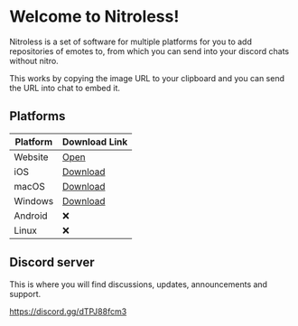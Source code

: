 # Welcome to Nitroless!

Nitroless is a set of software for multiple platforms for you to add repositories of emotes to, from which you can send into your discord chats without nitro.

This works by copying the image URL to your clipboard and you can send the URL into chat to embed it. 

## Platforms
| Platform    | Download Link |
| ----------- | ------------- |
| Website     | [Open](https://nitroless.github.io)          |
| iOS         | [Download](https://github.com/Nitroless/Nitroless-Apple/releases)      |
| macOS       | [Download](https://github.com/Nitroless/Nitroless-Apple/releases)      |
| Windows     | [Download](https://github.com/Nitroless/nitroless-electron/releases/)      |
| Android     | ❌            |
| Linux       | ❌            |

## Discord server
This is where you will find discussions, updates, announcements and support.

https://discord.gg/dTPJ88fcm3
